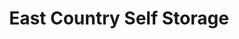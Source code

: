 ---
title: "East Country Self Storage"
url: /laredo/east-country-self-storage/
shop: storage rental
---